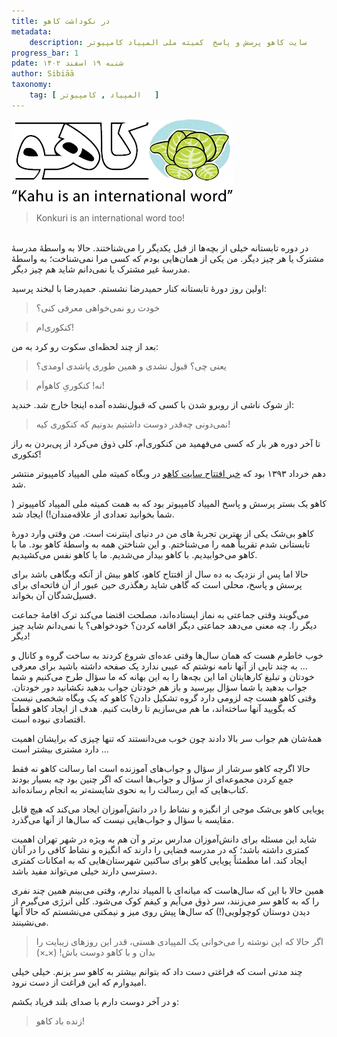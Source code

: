 ```yaml
---
title: در نکوداشت کاهو
metadata: 
    description: سایت کاهو پرسش و پاسخ  کمیته ملی المپیاد کامپیوتر
progress_bar: 1
pdate: شنبه ۱۹ اسفند ۱۴۰۲
author: Sibiāā
taxonomy:
    tag: [ المپیاد , کامپیوتر   ]
---
```

![ لوگوی کاهو وبگاه پرسش و پاسخ المپیاد کامپیوتر ](kahu.webp?classes=center)
<div class="align-center">
</div>
<div class="align-left" dir="ltr" >
<blockquote>
Konkuri is an international word too!
</blockquote>
</div>
</br>
در دوره تابستانه خیلی از بچه‌ها از قبل یکدیگر را می‌شناختند. حالا به واسطهٔ مدرسهٔ مشترک یا هر چیز دیگر.
من یکی از همان‌هایی بودم که کسی مرا نمی‌شناخت؛ به واسطهٔ مدرسهٔ غیر مشترک یا نمی‌دانم شاید هم چیز دیگر. 

اولین روز دورهٔ تابستانه کنار حمیدرضا نشستم. حمیدرضا با لبخند پرسید:

> خودت رو نمی‌خواهی معرفی کنی؟

<!---->

> کنکوری‌ام!

بعد از چند لحظه‌ای سکوت رو کرد به من:

> یعنی چی؟ قبول نشدی و همین طوری پاشدی اومدی؟

<!---->

> نه! کنکوریِ کاهو‌اَم!

از شوک ناشی از روبرو شدن با کسی که قبول‌نشده آمده اینجا خارج شد. خندید:

> نمی‌دونی چه‌قدر دوست داشتیم بدونیم که کنکوری کیه!

تا آخر دوره هر بار که کسی می‌فهمید من کنکوری‌اَم، کلی ذوق می‌کرد از پی‌بردن به راز کنکوری!

دهم خرداد ۱۳۹۳ بود که 
[خبر افتتاح سایت کاهو](https://inoi.ir/1393/03/10/%d8%a7%d9%81%d8%aa%d8%aa%d8%a7%d8%ad-%d8%b3%d8%a7%db%8c%d8%aa-%da%a9%d8%a7%d9%87%d9%88/)
 در وبگاه کمیته ملی المپیاد کامپیوتر منتشر شد.

کاهو یک بستر پرسش و پاسخ المپیاد کامپیوتر بود که به همت کمیته ملی المپیاد کامپیوتر ( شما بخوانید تعدادی از علاقه‌مندان!) ایجاد شد.


کاهو بی‌شک یکی از بهترین تجربهٔ های من در دنیای اینترنت است. من وقتی وارد دورهٔ تابستانی شدم تقریباً همه را می‌شناختم. و این شناختن همه به واسطهٔ کاهو بود. ما با کاهو می‌خوابیدیم. با کاهو بیدار می‌شدیم. ما با کاهو نفس می‌کشیدیم. 

حالا اما پس از نزدیک به ده سال از افتتاح کاهو، کاهو بیش از آنکه وبگاهی باشد برای پرسش و پاسخ، محلی است که گاهی شاید رهگذری حین عبور از آن فاتحه‌ای برای فسیل‌شدگان آن بخواند.

می‌گویند وقتی جماعتی به نماز ایستاده‌اند، مصلحت اقتضا می‌کند ترک اقامهٔ جماعت دیگر را. چه معنی می‌دهد جماعتی دیگر اقامه کردن؟ خودخواهی؟ یا نمی‌دانم شاید چیز دیگر!

خوب خاطرم هست که همان سال‌ها وقتی عده‌ای شروع کردند به ساخت گروه و کانال و ... به چند تایی از آنها نامه‌ نوشتم که عیبی ندارد یک صفحه داشته باشید برای معرفی خودتان و تبلیغ کارهایتان اما این بچه‌ها را به این بهانه که ما سؤال طرح می‌کنیم و شما جواب بدهید یا شما سؤال بپرسید و باز هم خودتان جواب بدهید نکشانید دور خودتان. وقتی کاهو هست چه لزومی دارد گروه تشکیل دادن؟ کاهو که یک وبگاه شخصی نیست که بگویید آنها ساخته‌اند، ما هم می‌سازیم تا رقابت کنیم. هدف از ایجاد کاهو قطعاً اقتصادی نبوده است.

همهٔ‌شان هم جواب سر بالا دادند چون خوب می‌دانستند که تنها چیزی که برایشان اهمیت دارد مشتری بیشتر است ...

حالا اگرچه کاهو سرشار از سؤال و جواب‌های آموزنده است اما رسالت کاهو نه فقط جمع کردن مجموعه‌ای از سؤال و جواب‌ها است که اگر چنین بود چه بسیار بودند کتاب‌هایی که این رسالت را به نحوی شایسته‌تر به انجام رسانده‌اند.

پویایی کاهو  بی‌شک موجی از انگیزه و نشاط را در دانش‌آموزان ایجاد می‌کند که هیچ قابل مقایسه با سؤال‌ و جواب‌هایی نیست که سال‌ها از آنها می‌گذرد.

شاید این مسئله برای دانش‌آموزان مدارس برتر و آن هم به ویژه در شهر تهران اهمیت کمتری داشته باشد؛ که در مدرسه فضایی را دارند که انگیزه و نشاط کافی را در آنان ایجاد کند. اما مطمئناً پویایی کاهو برای ساکنین شهرستان‌هایی که به امکانات کمتری دسترسی دارند خیلی می‌تواند مفید باشد.

همین حالا با این که سال‌هاست که میانه‌ای با المپیاد ندارم، وقتی می‌بینم همین چند نفری را که به کاهو سر می‌زنند، سر ذوق می‌آیم و کیفم کوک می‌شود. کلی انرژی می‌گیرم از دیدن دوستان کوچولویی(!) که سال‌ها پیش  روی میز و نیمکتی می‌نشستم که حالا آنها می‌نشینند.

> اگر حالا که این نوشته را می‌خوانی یک المپیادی هستی، قدر این روزهای زیبایت را بدان و با کاهو دوست باش! (×ـ×)

چند مدتی است که فراغتی دست داد که بتوانم بیشتر به کاهو سر بزنم. خیلی خیلی امیدوارم که این فراغت از دست نرود. 

و در آخر دوست دارم با صدای بلند فریاد بکشم:

> زنده باد کاهو!
